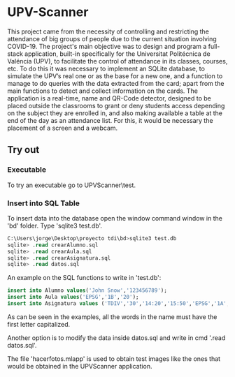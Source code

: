 
# UPV-Scanner

This project came from the necessity of controlling and restricting the attendance of big groups of people due to the current situation involving COVID-19.
The project's main objective was to design and program a full-stack application, built-in specifically for the Universitat Politécnica de Valéncia (UPV), to facilitate the control of attendance in its classes, courses, etc. 
To do this it was necessary to implement an SQLite database, to simulate the UPV’s real one or as the base for a new one, and a function to manage to do queries with the data extracted from the card; apart from the main functions to detect and collect information on the cards.
The application is a real-time, name and QR-Code detector, designed to be placed outside the classrooms to grant or deny students access depending on the subject they are enrolled in, and also making available a table at the end of the day as an attendance list. For this, it would be necessary the placement of a screen and a webcam.

## Try out

### Executable

To try an executable go to UPVScanner\test.

### Insert into SQL Table

To insert data into the database open the window command window in the 'bd' folder. Type 'sqlite3 test.db'.

```sql
C:\Users\jorge\Desktop\proyecto tdi\bd>sqlite3 test.db
sqlite> .read crearAlumno.sql
sqlite> .read crearAula.sql
sqlite> .read crearAsignatura.sql
sqlite> .read datos.sql
```
An example on the SQL functions to write in 'test.db':

```sql
insert into Alumno values('John Snow','123456789');
insert into Aula values('EPSG','1B','20');
insert into Asignatura values ('TDIV','30','14:20','15:50','EPSG','1A','20','John Snow');
```

As can be seen in the examples, all the words in the name must have the first letter capitalized.

Another option is to modify the data inside datos.sql and write in cmd '.read datos.sql'.

The file 'hacerfotos.mlapp' is used to obtain test images like the ones that would be obtained in the UPVScanner application.
